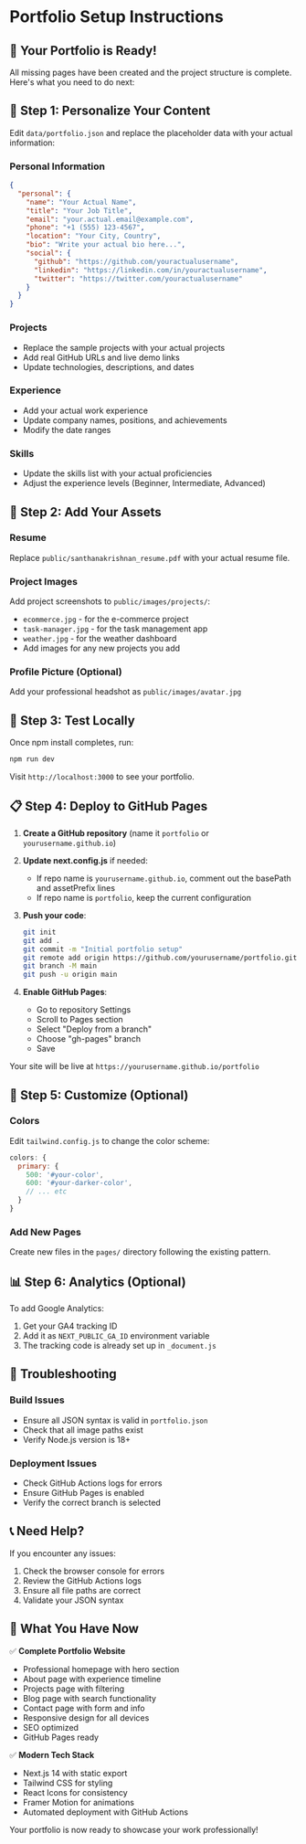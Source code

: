 # Portfolio Setup Instructions

## 🎉 Your Portfolio is Ready!

All missing pages have been created and the project structure is complete. Here's what you need to do next:

## 📝 Step 1: Personalize Your Content

Edit `data/portfolio.json` and replace the placeholder data with your actual information:

### Personal Information
```json
{
  "personal": {
    "name": "Your Actual Name",
    "title": "Your Job Title",
    "email": "your.actual.email@example.com",
    "phone": "+1 (555) 123-4567",
    "location": "Your City, Country",
    "bio": "Write your actual bio here...",
    "social": {
      "github": "https://github.com/youractualusername",
      "linkedin": "https://linkedin.com/in/youractualusername",
      "twitter": "https://twitter.com/youractualusername"
    }
  }
}
```

### Projects
- Replace the sample projects with your actual projects
- Add real GitHub URLs and live demo links
- Update technologies, descriptions, and dates

### Experience
- Add your actual work experience
- Update company names, positions, and achievements
- Modify the date ranges

### Skills
- Update the skills list with your actual proficiencies
- Adjust the experience levels (Beginner, Intermediate, Advanced)

## 📁 Step 2: Add Your Assets

### Resume
Replace `public/santhanakrishnan_resume.pdf` with your actual resume file.

### Project Images
Add project screenshots to `public/images/projects/`:
- `ecommerce.jpg` - for the e-commerce project
- `task-manager.jpg` - for the task management app
- `weather.jpg` - for the weather dashboard
- Add images for any new projects you add

### Profile Picture (Optional)
Add your professional headshot as `public/images/avatar.jpg`

## 🚀 Step 3: Test Locally

Once npm install completes, run:
```bash
npm run dev
```

Visit `http://localhost:3000` to see your portfolio.

## 📋 Step 4: Deploy to GitHub Pages

1. **Create a GitHub repository** (name it `portfolio` or `yourusername.github.io`)

2. **Update next.config.js** if needed:
   - If repo name is `yourusername.github.io`, comment out the basePath and assetPrefix lines
   - If repo name is `portfolio`, keep the current configuration

3. **Push your code**:
   ```bash
   git init
   git add .
   git commit -m "Initial portfolio setup"
   git remote add origin https://github.com/yourusername/portfolio.git
   git branch -M main
   git push -u origin main
   ```

4. **Enable GitHub Pages**:
   - Go to repository Settings
   - Scroll to Pages section
   - Select "Deploy from a branch"
   - Choose "gh-pages" branch
   - Save

Your site will be live at `https://yourusername.github.io/portfolio`

## 🎨 Step 5: Customize (Optional)

### Colors
Edit `tailwind.config.js` to change the color scheme:
```javascript
colors: {
  primary: {
    500: '#your-color',
    600: '#your-darker-color',
    // ... etc
  }
}
```

### Add New Pages
Create new files in the `pages/` directory following the existing pattern.

## 📊 Step 6: Analytics (Optional)

To add Google Analytics:
1. Get your GA4 tracking ID
2. Add it as `NEXT_PUBLIC_GA_ID` environment variable
3. The tracking code is already set up in `_document.js`

## 🔧 Troubleshooting

### Build Issues
- Ensure all JSON syntax is valid in `portfolio.json`
- Check that all image paths exist
- Verify Node.js version is 18+

### Deployment Issues
- Check GitHub Actions logs for errors
- Ensure GitHub Pages is enabled
- Verify the correct branch is selected

## 📞 Need Help?

If you encounter any issues:
1. Check the browser console for errors
2. Review the GitHub Actions logs
3. Ensure all file paths are correct
4. Validate your JSON syntax

## 🎯 What You Have Now

✅ **Complete Portfolio Website**
- Professional homepage with hero section
- About page with experience timeline
- Projects page with filtering
- Blog page with search functionality
- Contact page with form and info
- Responsive design for all devices
- SEO optimized
- GitHub Pages ready

✅ **Modern Tech Stack**
- Next.js 14 with static export
- Tailwind CSS for styling
- React Icons for consistency
- Framer Motion for animations
- Automated deployment with GitHub Actions

Your portfolio is now ready to showcase your work professionally!